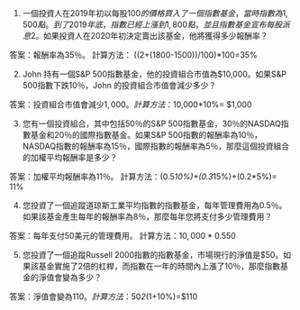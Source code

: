 

1. 一個投資人在2019年初以每股$100的價格買入了一個指數基金，當時指數為1,500點。到了2019年底，指數已經上漲到1,800點，並且指數基金宣布每股派息$2。如果投資人在2020年初決定賣出該基金，他將獲得多少報酬率？

答案：報酬率為35％。 
計算方法： ((2+(1800-1500))/100)*100=35%

2. John 持有一個S&P 500指數基金，他的投資組合市值為$10,000。如果S&P 500指數下跌10％，John 的投資組合市值會減少多少？

答案：投資組合市值會減少$1,000。 
計算方法：$10,000*10%= $1,000

3. 您有一個投資組合，其中包括50％的S&P 500指數基金，30％的NASDAQ指數基金和20％的國際指數基金。如果S&P 500指數的報酬率為10％，NASDAQ指數的報酬率為15％，國際指數的報酬率為5％，那麼這個投資組合的加權平均報酬率是多少？

答案：加權平均報酬率為11％。 
計算方法：(0.5*10%)+(0.3*15%)+(0.2*5%)= 11%

4. 您投資了一個追蹤道琼斯工業平均指數的指數基金，每年管理費用為0.5％。如果該基金產生每年的報酬率為8％，那麼每年您將支付多少管理費用？

答案：每年支付50美元的管理費用。 
計算方法：$10,000*0.5%=$50

5. 您投資了一個追蹤Russell 2000指數的指數基金，市場現行的淨值是$50。如果該基金實施了2倍的杠桿，而指數在一年的時間內上漲了10％，那麼指數基金的淨值會變為多少？

答案：淨值會變為$110。 
計算方法：$50*2*(1+10%)=$110